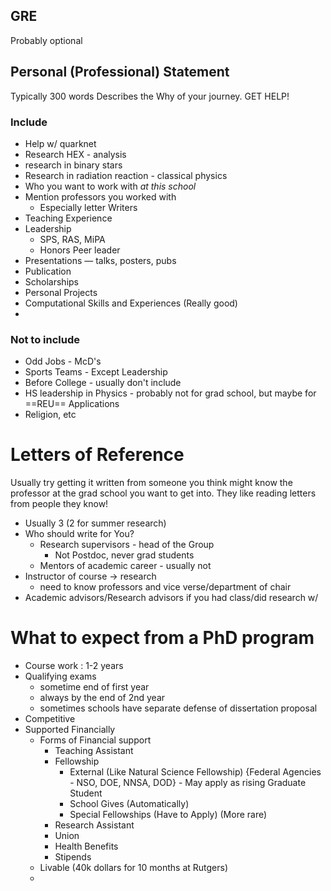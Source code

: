 ## GRE 
Probably optional

## Personal (Professional) Statement
Typically 300 words 
Describes the Why of your journey.
GET HELP!

### Include
- Help w/ quarknet
- Research HEX - analysis
- research in binary stars
- Research in radiation reaction - classical physics
- Who you want to work with *at this school*
- Mention professors you worked with
	- Especially letter Writers 
- Teaching Experience
- Leadership
	- SPS, RAS, MiPA
	- Honors Peer leader
- Presentations — talks, posters, pubs
- Publication
- Scholarships
- Personal Projects
- Computational Skills and Experiences (Really good)
- 

### Not to include 
- Odd Jobs - McD's 
- Sports Teams - Except Leadership 
- Before College - usually don't include
- HS leadership in Physics - probably not for grad school, but maybe for ==REU== Applications
- Religion, etc


# Letters of Reference
Usually try getting it written from someone you think might know the professor at the grad school you want to get into.
They like reading letters from people they know!
- Usually 3 (2 for summer research)
- Who should write for You?
	- Research supervisors - head of the Group
		- Not Postdoc, never grad students
	- Mentors of academic career - usually not 
- Instructor of course  -> research 
	- need to know professors and vice verse/department of chair
- Academic advisors/Research advisors if you had class/did research w/

# What to expect from a PhD program
- Course work : 1-2 years 
- Qualifying exams
	- sometime end of first year
	- always by the end of 2nd year
	- sometimes schools have separate defense of dissertation proposal
- Competitive
- Supported Financially
	- Forms of Financial support 
		- Teaching Assistant
		- Fellowship
			- External (Like Natural Science Fellowship) {Federal Agencies - NSO, DOE, NNSA, DOD} - May apply as rising Graduate Student
			- School Gives (Automatically)
			- Special Fellowships (Have to Apply) (More rare)
		- Research Assistant
		- Union
		- Health Benefits
		- Stipends
	- Livable (40k dollars for 10 months at Rutgers)
	- 